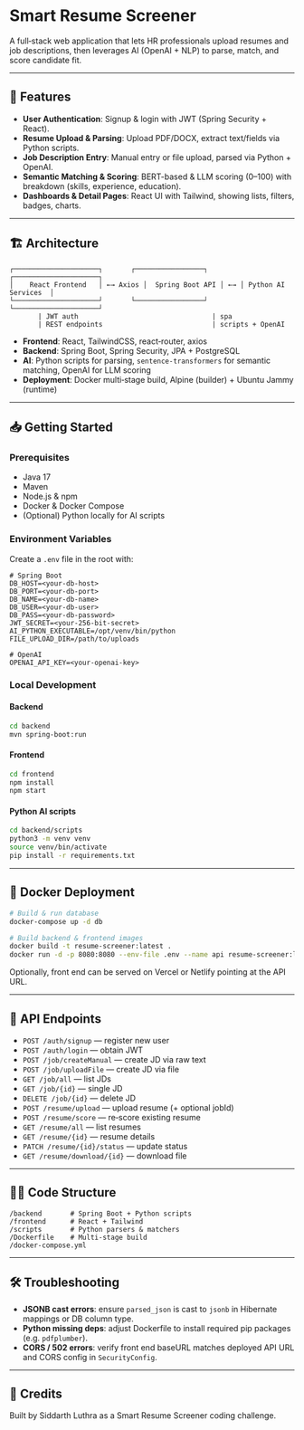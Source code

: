 # Smart Resume Screener

A full‑stack web application that lets HR professionals upload resumes and job descriptions, then leverages AI (OpenAI + NLP) to parse, match, and score candidate fit.

---

## 🚀 Features

- **User Authentication**: Signup & login with JWT (Spring Security + React).
- **Resume Upload & Parsing**: Upload PDF/DOCX, extract text/fields via Python scripts.
- **Job Description Entry**: Manual entry or file upload, parsed via Python + OpenAI.
- **Semantic Matching & Scoring**: BERT-based & LLM scoring (0–100) with breakdown (skills, experience, education).
- **Dashboards & Detail Pages**: React UI with Tailwind, showing lists, filters, badges, charts.

---

## 🏗️ Architecture

```
┌─────────────────────┐       ┌─────────────────┐      ┌─────────────────────┐
│    React Frontend   │ ←→ Axios │  Spring Boot API │ ←→ │ Python AI Services  │
└─────────────────────┘       └─────────────────┘      └─────────────────────┘
       | JWT auth                                 | spa  
       | REST endpoints                           | scripts + OpenAI
```

- **Frontend**: React, TailwindCSS, react‑router, axios
- **Backend**: Spring Boot, Spring Security, JPA + PostgreSQL
- **AI**: Python scripts for parsing, `sentence-transformers` for semantic matching, OpenAI for LLM scoring
- **Deployment**: Docker multi‑stage build, Alpine (builder) + Ubuntu Jammy (runtime)

---

## 📥 Getting Started

### Prerequisites

- Java 17
- Maven
- Node.js & npm
- Docker & Docker Compose
- (Optional) Python locally for AI scripts

### Environment Variables

Create a `.env` file in the root with:

```dotenv
# Spring Boot
DB_HOST=<your-db-host>
DB_PORT=<your-db-port>
DB_NAME=<your-db-name>
DB_USER=<your-db-user>
DB_PASS=<your-db-password>
JWT_SECRET=<your-256-bit-secret>
AI_PYTHON_EXECUTABLE=/opt/venv/bin/python
FILE_UPLOAD_DIR=/path/to/uploads

# OpenAI
OPENAI_API_KEY=<your-openai-key>
```

### Local Development

#### Backend

```bash
cd backend
mvn spring-boot:run
```

#### Frontend

```bash
cd frontend
npm install
npm start
```

#### Python AI scripts

```bash
cd backend/scripts
python3 -m venv venv
source venv/bin/activate
pip install -r requirements.txt
```

---

## 🐳 Docker Deployment

```bash
# Build & run database
docker-compose up -d db

# Build backend & frontend images
docker build -t resume‑screener:latest .
docker run -d -p 8080:8080 --env-file .env --name api resume‑screener:latest
```

Optionally, front end can be served on Vercel or Netlify pointing at the API URL.

---

## 📑 API Endpoints

- `POST /auth/signup` — register new user
- `POST /auth/login` — obtain JWT
- `POST /job/createManual` — create JD via raw text
- `POST /job/uploadFile` — create JD via file
- `GET /job/all` — list JDs
- `GET /job/{id}` — single JD
- `DELETE /job/{id}` — delete JD
- `POST /resume/upload` — upload resume (+ optional jobId)
- `POST /resume/score` — re‑score existing resume
- `GET /resume/all` — list resumes
- `GET /resume/{id}` — resume details
- `PATCH /resume/{id}/status` — update status
- `GET /resume/download/{id}` — download file

---

## 👩‍💻 Code Structure

```
/backend       # Spring Boot + Python scripts
/frontend      # React + Tailwind
/scripts       # Python parsers & matchers
/Dockerfile    # Multi‑stage build
/docker-compose.yml
```

---

## 🛠️ Troubleshooting

- **JSONB cast errors**: ensure `parsed_json` is cast to `jsonb` in Hibernate mappings or DB column type.
- **Python missing deps**: adjust Dockerfile to install required pip packages (e.g. `pdfplumber`).
- **CORS / 502 errors**: verify front end baseURL matches deployed API URL and CORS config in `SecurityConfig`.

---

## 🎉 Credits

Built by Siddarth Luthra as a Smart Resume Screener coding challenge.

